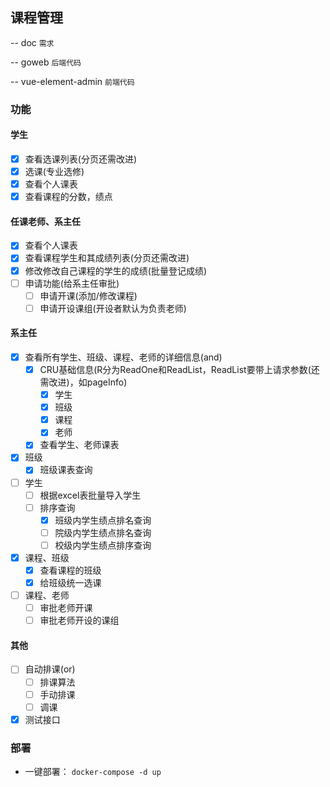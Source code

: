 ## 课程管理

-- doc `需求`

-- goweb `后端代码`

-- vue-element-admin `前端代码`

### 功能

#### 学生

- [x] 查看选课列表(分页还需改进)
- [x] 选课(专业选修)
- [x] 查看个人课表
- [x] 查看课程的分数，绩点

#### 任课老师、系主任

- [x] 查看个人课表
- [x] 查看课程学生和其成绩列表(分页还需改进)
- [x] 修改修改自己课程的学生的成绩(批量登记成绩)
- [ ] 申请功能(给系主任审批)
  - [ ] 申请开课(添加/修改课程)
  - [ ] 申请开设课组(开设者默认为负责老师)

#### 系主任

- [x] 查看所有学生、班级、课程、老师的详细信息(and)
  - [x] CRU基础信息(R分为ReadOne和ReadList，ReadList要带上请求参数(还需改进)，如pageInfo)
    - [x] 学生
    - [x] 班级
    - [x] 课程
    - [x] 老师
  - [x] 查看学生、老师课表
- [x] 班级
  - [x] 班级课表查询
- [ ] 学生
  - [ ] 根据excel表批量导入学生
  - [ ] 排序查询
    - [x] 班级内学生绩点排名查询
    - [ ] 院级内学生绩点排名查询
    - [ ] 校级内学生绩点排序查询
- [x] 课程、班级
  - [x] 查看课程的班级
  - [x] 给班级统一选课
- [ ] 课程、老师
  - [ ] 审批老师开课
  - [ ] 审批老师开设的课组

#### 其他

- [ ] 自动排课(or)
  - [ ] 排课算法
  - [ ] 手动排课
  - [ ] 调课
- [x] 测试接口

### 部署

- 一键部署： `docker-compose -d up`



